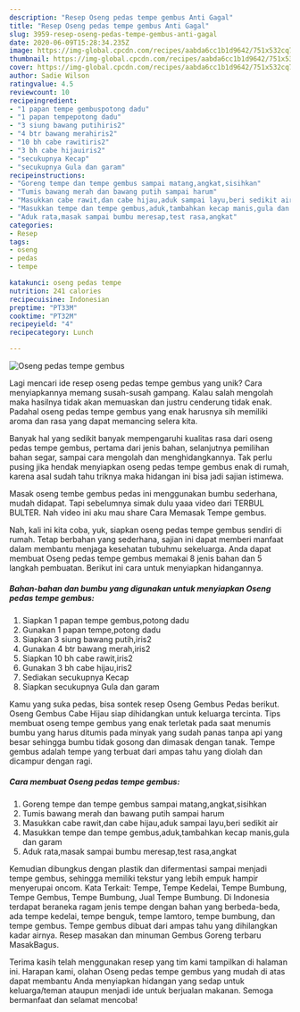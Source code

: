 ```yaml
---
description: "Resep Oseng pedas tempe gembus Anti Gagal"
title: "Resep Oseng pedas tempe gembus Anti Gagal"
slug: 3959-resep-oseng-pedas-tempe-gembus-anti-gagal
date: 2020-06-09T15:28:34.235Z
image: https://img-global.cpcdn.com/recipes/aabda6cc1b1d9642/751x532cq70/oseng-pedas-tempe-gembus-foto-resep-utama.jpg
thumbnail: https://img-global.cpcdn.com/recipes/aabda6cc1b1d9642/751x532cq70/oseng-pedas-tempe-gembus-foto-resep-utama.jpg
cover: https://img-global.cpcdn.com/recipes/aabda6cc1b1d9642/751x532cq70/oseng-pedas-tempe-gembus-foto-resep-utama.jpg
author: Sadie Wilson
ratingvalue: 4.5
reviewcount: 10
recipeingredient:
- "1 papan tempe gembuspotong dadu"
- "1 papan tempepotong dadu"
- "3 siung bawang putihiris2"
- "4 btr bawang merahiris2"
- "10 bh cabe rawitiris2"
- "3 bh cabe hijauiris2"
- "secukupnya Kecap"
- "secukupnya Gula dan garam"
recipeinstructions:
- "Goreng tempe dan tempe gembus sampai matang,angkat,sisihkan"
- "Tumis bawang merah dan bawang putih sampai harum"
- "Masukkan cabe rawit,dan cabe hijau,aduk sampai layu,beri sedikit air"
- "Masukkan tempe dan tempe gembus,aduk,tambahkan kecap manis,gula dan garam"
- "Aduk rata,masak sampai bumbu meresap,test rasa,angkat"
categories:
- Resep
tags:
- oseng
- pedas
- tempe

katakunci: oseng pedas tempe 
nutrition: 241 calories
recipecuisine: Indonesian
preptime: "PT33M"
cooktime: "PT32M"
recipeyield: "4"
recipecategory: Lunch

---
```



![Oseng pedas tempe gembus](https://img-global.cpcdn.com/recipes/aabda6cc1b1d9642/751x532cq70/oseng-pedas-tempe-gembus-foto-resep-utama.jpg)

Lagi mencari ide resep oseng pedas tempe gembus yang unik? Cara menyiapkannya memang susah-susah gampang. Kalau salah mengolah maka hasilnya tidak akan memuaskan dan justru cenderung tidak enak. Padahal oseng pedas tempe gembus yang enak harusnya sih memiliki aroma dan rasa yang dapat memancing selera kita.

Banyak hal yang sedikit banyak mempengaruhi kualitas rasa dari oseng pedas tempe gembus, pertama dari jenis bahan, selanjutnya pemilihan bahan segar, sampai cara mengolah dan menghidangkannya. Tak perlu pusing jika hendak menyiapkan oseng pedas tempe gembus enak di rumah, karena asal sudah tahu triknya maka hidangan ini bisa jadi sajian istimewa.

Masak oseng tembe gembus pedas ini menggunakan bumbu sederhana, mudah didapat. Tapi sebelumnya simak dulu yaaa video dari TERBUL BULTER. Nah video ini aku mau share Cara Memasak Tempe gembus.


Nah, kali ini kita coba, yuk, siapkan oseng pedas tempe gembus sendiri di rumah. Tetap berbahan yang sederhana, sajian ini dapat memberi manfaat dalam membantu menjaga kesehatan tubuhmu sekeluarga. Anda dapat membuat Oseng pedas tempe gembus memakai 8 jenis bahan dan 5 langkah pembuatan. Berikut ini cara untuk menyiapkan hidangannya.

<!--inarticleads1-->

##### Bahan-bahan dan bumbu yang digunakan untuk menyiapkan Oseng pedas tempe gembus:

1. Siapkan 1 papan tempe gembus,potong dadu
1. Gunakan 1 papan tempe,potong dadu
1. Siapkan 3 siung bawang putih,iris2
1. Gunakan 4 btr bawang merah,iris2
1. Siapkan 10 bh cabe rawit,iris2
1. Gunakan 3 bh cabe hijau,iris2
1. Sediakan secukupnya Kecap
1. Siapkan secukupnya Gula dan garam


Kamu yang suka pedas, bisa sontek resep Oseng Gembus Pedas berikut. Oseng Gembus Cabe Hijau siap dihidangkan untuk keluarga tercinta. Tips membuat oseng tempe gembus yang enak terletak pada saat menumis bumbu yang harus ditumis pada minyak yang sudah panas tanpa api yang besar sehingga bumbu tidak gosong dan dimasak dengan tanak. Tempe gembus adalah tempe yang terbuat dari ampas tahu yang diolah dan dicampur dengan ragi. 

<!--inarticleads2-->

##### Cara membuat Oseng pedas tempe gembus:

1. Goreng tempe dan tempe gembus sampai matang,angkat,sisihkan
1. Tumis bawang merah dan bawang putih sampai harum
1. Masukkan cabe rawit,dan cabe hijau,aduk sampai layu,beri sedikit air
1. Masukkan tempe dan tempe gembus,aduk,tambahkan kecap manis,gula dan garam
1. Aduk rata,masak sampai bumbu meresap,test rasa,angkat


Kemudian dibungkus dengan plastik dan difermentasi sampai menjadi tempe gembus, sehingga memiliki tekstur yang lebih empuk hampir menyerupai oncom. Kata Terkait: Tempe, Tempe Kedelai, Tempe Bumbung, Tempe Gembus, Tempe Bumbung, Jual Tempe Bumbung. Di Indonesia terdapat beraneka ragam jenis tempe dengan bahan yang berbeda-beda, ada tempe kedelai, tempe benguk, tempe lamtoro, tempe bumbung, dan tempe gembus. Tempe gembus dibuat dari ampas tahu yang dihilangkan kadar airnya. Resep masakan dan minuman Gembus Goreng terbaru MasakBagus. 

Terima kasih telah menggunakan resep yang tim kami tampilkan di halaman ini. Harapan kami, olahan Oseng pedas tempe gembus yang mudah di atas dapat membantu Anda menyiapkan hidangan yang sedap untuk keluarga/teman ataupun menjadi ide untuk berjualan makanan. Semoga bermanfaat dan selamat mencoba!
